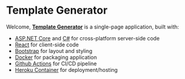 # Template Generator

<p>Welcome, <strong><a href='https://instant-template-generator.herokuapp.com/'>Template Generator</a></strong> is a single-page application, built with:</p>
  <ul>
    <li><a href='https://get.asp.net/'>ASP.NET Core</a> and <a href='https://msdn.microsoft.com/en-us/library/67ef8sbd.aspx'>C#</a> for cross-platform server-side code</li>
    <li><a href='https://facebook.github.io/react/'>React</a> for client-side code</li>
    <li><a href='http://getbootstrap.com/'>Bootstrap</a> for layout and styling</li>
    <li><a href='https://www.docker.com/'>Docker</a> for packaging application</li>
    <li><a href='https://github.com/features/actions'>Github Actions</a> for CI/CD pipeline</li>
    <li><a href='https://www.heroku.com/'>Heroku Container</a> for deployment/hosting</li>
  </ul>
</p>
